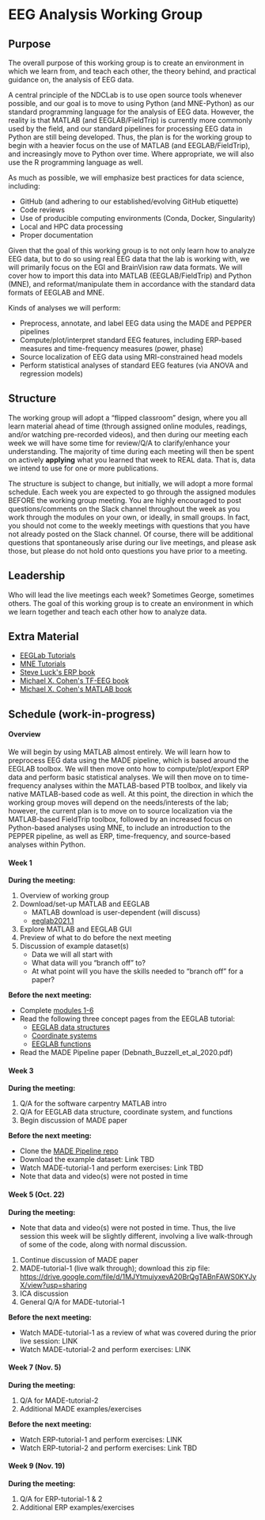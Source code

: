 # EEG Analysis Working Group
 
## Purpose
 
The overall purpose of this working group is to create an environment in which we learn from, and teach each other, the theory behind, and practical guidance on, the analysis of EEG data.
 
A central principle of the NDCLab is to use open source tools whenever possible, and our goal is to move to using Python (and MNE-Python) as our standard programming language for the analysis of EEG data. However, the reality is that MATLAB (and EEGLAB/FieldTrip) is currently more commonly used by the field, and our standard pipelines for processing EEG data in Python are still being developed. Thus, the plan is for the working group to begin with a heavier focus on the use of MATLAB (and EEGLAB/FieldTrip), and increasingly move to Python over time. Where appropriate, we will also use the R programming language as well.
 
As much as possible, we will emphasize best practices for data science, including:
 
* GitHub (and adhering to our established/evolving GitHub etiquette)
* Code reviews
* Use of producible computing environments (Conda, Docker, Singularity)
* Local and HPC data processing
* Proper documentation
 
Given that the goal of this working group is to not only learn how to analyze EEG data, but to do so using real EEG data that the lab is working with, we will primarily focus on the EGI and BrainVision raw data formats. We will cover how to import this data into MATLAB (EEGLAB/FieldTrip) and Python (MNE), and reformat/manipulate them in accordance with the standard data formats of EEGLAB and MNE.

Kinds of analyses we will perform:
 
* Preprocess, annotate, and label EEG data using the MADE and PEPPER pipelines
* Compute/plot/interpret standard EEG features, including ERP-based measures and time-frequency measures (power, phase)
* Source localization of EEG data using MRI-constrained head models
* Perform statistical analyses of standard EEG features (via ANOVA and regression models)

 
## Structure
 
The working group will adopt a “flipped classroom” design, where you all learn material ahead of time (through assigned online modules, readings, and/or watching pre-recorded videos), and then during our meeting each week we will have some time for review/Q/A to clarify/enhance your understanding. The majority of time during each meeting will then be spent on actively **applying** what you learned that week to REAL data. That is, data we intend to use for one or more publications.
 
The structure is subject to change, but initially, we will adopt a more formal schedule. Each week you are expected to go through the assigned modules BEFORE the working group meeting. You are highly encouraged to post questions/comments on the Slack channel throughout the week as you work through the modules on your own, or ideally, in small groups. In fact, you should not come to the weekly meetings with questions that you have not already posted on the Slack channel. Of course, there will be additional questions that spontaneously arise during our live meetings, and please ask those, but please do not hold onto questions you have prior to a meeting.
 

## Leadership
 
Who will lead the live meetings each week? Sometimes George, sometimes others. The goal of this working group is to create an environment in which we learn together and teach each other how to analyze data.
 

## Extra Material
* [EEGLab Tutorials](https://eeglab.org/tutorials/)
* [MNE Tutorials](https://mne.tools/stable/auto_tutorials/index.html)
* [Steve Luck's ERP book](https://www.amazon.com/Introduction-Event-Related-Potential-Technique-Bradford/dp/0262525852/ref=sr_1_1?dchild=1&keywords=steve+luck+erp+book&qid=1633092461&sr=8-1)
* [Michael X. Cohen's TF-EEG book](https://www.amazon.com/Analyzing-Neural-Time-Data-Practice/dp/0262019876/ref=sr_1_4?dchild=1&keywords=michael+x+cohen&qid=1633092516&sr=8-4)
* [Michael X. Cohen's MATLAB book](https://www.amazon.com/MATLAB-Brain-Cognitive-Scientists-Press/dp/0262035820/ref=pd_bxgy_img_1/145-1967554-3071725?pd_rd_w=Hfr0B&pf_rd_p=c64372fa-c41c-422e-990d-9e034f73989b&pf_rd_r=VXS7NV4K75XE7G6024AK&pd_rd_r=72e131d1-117c-4a9b-8492-068c097e3322&pd_rd_wg=chIb8&pd_rd_i=0262035820&psc=1)


## Schedule (work-in-progress)

####  Overview
We will begin by using MATLAB almost entirely. We will learn how to preprocess EEG data using the MADE pipeline, which is based around the EEGLAB toolbox. We will then move onto how to compute/plot/export ERP data and perform basic statistical analyses. We will then move on to time-frequency analyses within the MATLAB-based PTB toolbox, and likely via native MATLAB-based code as well. At this point, the direction in which the working group moves will depend on the needs/interests of the lab; however, the current plan is to move on to source localization via the MATLAB-based FieldTrip toolbox, followed by an increased focus on Python-based analyses using MNE, to include an introduction to the PEPPER pipeline, as well as ERP, time-frequency, and source-based analyses within Python.
 
#### Week 1
**During the meeting:**
1. Overview of working group
2. Download/set-up MATLAB and EEGLAB
    - MATLAB download is user-dependent (will discuss)
    - [eeglab2021.1](https://sccn.ucsd.edu/eeglab/downloadtoolbox.php)
3. Explore MATLAB and EEGLAB GUI
4. Preview of what to do before the next meeting
5. Discussion of example dataset(s)
    - Data we will all start with
    - What data will you “branch off” to?
    - At what point will you have the skills needed to “branch off” for a paper?

**Before the next meeting:**
* Complete [modules 1-6](https://swcarpentry.github.io/matlab-novice-inflammation/)
* Read the following three concept pages from the EEGLAB tutorial:
    - [EEGLAB data structures](https://eeglab.org/tutorials/ConceptsGuide/Data_Structures.html)
    - [Coordinate systems](https://eeglab.org/tutorials/ConceptsGuide/coordinateSystem.html)
    - [EEGLAB functions](https://eeglab.org/tutorials/ConceptsGuide/EEGLAB_functions.html)
* Read the MADE Pipeline paper (Debnath_Buzzell_et_al_2020.pdf)
 
#### Week 3
**During the meeting:**
1. Q/A for the software carpentry MATLAB intro
2. Q/A for EEGLAB data structure, coordinate system, and functions
3. Begin discussion of MADE paper

**Before the next meeting:**
* Clone the [MADE Pipeline repo](https://github.com/ChildDevLab/MADE-EEG-preprocessing-pipeline)
* Download the example dataset:  Link TBD
* Watch MADE-tutorial-1 and perform exercises: Link TBD
* Note that data and video(s) were not posted in time
 
#### Week 5 (Oct. 22)
**During the meeting:**
* Note that data and video(s) were not posted in time. Thus, the live session this week will be slightly different, involving a live walk-through of some of the code, along with normal discussion. 
1. Continue discussion of MADE paper
2. MADE-tutorial-1 (live walk through); download this zip file: https://drive.google.com/file/d/1MJYtmuiyxevA20BrQgTABnFAWS0KYJyX/view?usp=sharing
3. ICA discussion
4. General Q/A for MADE-tutorial-1

**Before the next meeting:**
* Watch MADE-tutorial-1 as a review of what was covered during the prior live session: LINK
* Watch MADE-tutorial-2 and perform exercises: LINK

#### Week 7 (Nov. 5)
**During the meeting:**
1. Q/A for MADE-tutorial-2
2. Additional MADE examples/exercises

**Before the next meeting:**
* Watch ERP-tutorial-1 and perform exercises: LINK
* Watch ERP-tutorial-2 and perform exercises: Link TBD

#### Week 9 (Nov. 19)
**During the meeting:**
1. Q/A for ERP-tutorial-1 & 2
2. Additional ERP examples/exercises



